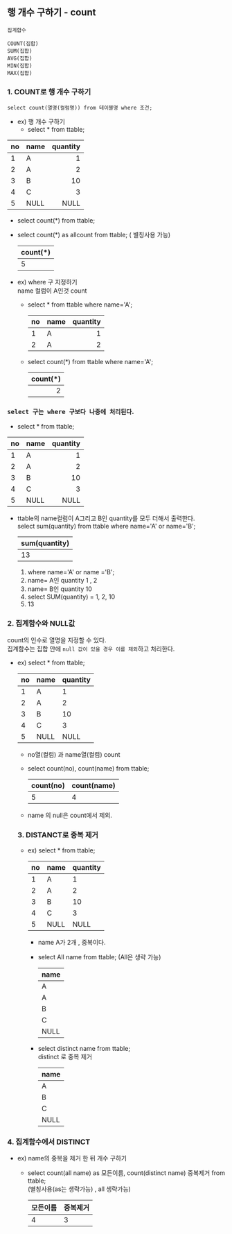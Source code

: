 ## 행 개수 구하기 - count

```
집계합수 

COUNT(집합)
SUM(집합)
AVG(집합)
MIN(집합)
MAX(집합)
```


### 1. COUNT로 행 개수 구하기
```
select count(열명(컬럼명)) from 테이블명 where 조건;
```
- ex) 행 개수 구하기 
  -  select * from ttable;

| no   | name | quantity |
|------|------|---------:|
|    1 | A    |        1 |
|    2 | A    |        2 |
|    3 | B    |       10 |
|    4 | C    |        3 |
|    5 | NULL |     NULL |
    
  -  select count(*) from ttable;
  -  select count(*) as allcount from ttable;  ( 별칭사용 가능)
  
     | count(*) |
     |---|
     |        5 |
     

- ex) where 구 지정하기  
name 컬럼이 A인것 count 
  - select * from ttable where name='A';


    | no   | name | quantity |
    |------|------|---------:|
    |    1 | A    |        1 |
    |    2 | A    |        2 | 
    
  - select count(*) from ttable where name='A';
  
    | count(*) |
    |---------:|
    |        2 |  
    
### `select 구는 where 구보다 나중에 처리된다`.
- select * from ttable;

| no   | name | quantity |
|------|------|---------:|
|    1 | A    |        1 |
|    2 | A    |        2 |
|    3 | B    |       10 |
|    4 | C    |        3 |
|    5 | NULL |     NULL |

  - ttable의 name컬럼이 A그리고 B인 quantity를 모두 더해서 출력한다.  
  select sum(quantity) from ttable where name='A' or name='B';
    
    | sum(quantity) |
    |---------------|
    |            13 |
    
    1. where name='A' or name ='B';
    2. name= A인 quantity    1 , 2
    3. name= B인 quantity  10
    4. select SUM(quantity)   = 1, 2, 10 
    5. 13
    
### 2. 집계함수와 NULL값
count의 인수로 열명을 지정할 수 있다.  
집계함수는 집합 안에 `null 값이 있을 경우 이를 제외`하고 처리한다.

- ex) select * from ttable;

  | no   | name | quantity |
  |------|------|----------|
  |    1 | A    |        1 |
  |    2 | A    |        2 |
  |    3 | B    |       10 |
  |    4 | C    |        3 |
  |    5 | NULL |     NULL |

  - no열(컬럼) 과 name열(컬럼) count
  - select count(no), count(name) from ttable;
    
    | count(no) | count(name) |
    |-----------|-------------|
    |         5 |           4 |
    
  - name 의 null은  count에서 제외.
  
  ### 3. DISTANCT로 중복 제거
  
  - ex) select * from ttable;
   
    | no   | name | quantity |
    |------|------|----------|
    |    1 | A    |        1 |
    |    2 | A    |        2 |
    |    3 | B    |       10 |
    |    4 | C    |        3 |
    |    5 | NULL |     NULL |
    
    - name A가 2개 , 중복이다.
    
    - select All name from ttable; (All은 생략 가능)
      
      | name |
      |------|
      | A    |
      | A    |
      | B    |
      | C    |
      | NULL |
      
    - select distinct name from ttable;      
      distinct 로 중복 제거 
      
      | name |
      |------|
      | A    |
      | B    |
      | C    |
      | NULL |
      
### 4. 집계함수에서 DISTINCT

- ex) name의 중복을 제거 한 뒤 개수 구하기
  - select count(all name) as 모든이름, count(distinct name) 중복제거 from ttable;  
      (별칭사용(as는 생략가능)  , all 생략가능)

    | 모든이름     | 중복제거     |
    |--------------|--------------|
    |            4 |            3 |    
        
     